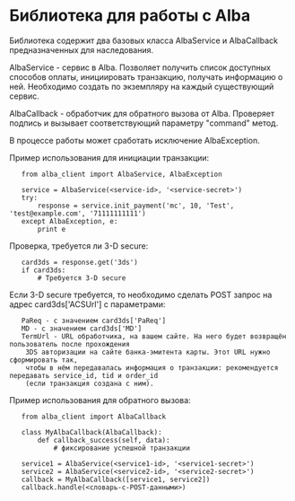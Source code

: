 Библиотека для работы c Alba
=============

Библиотека содержит два базовых класса AlbaService и AlbaCallback предназначенных для наследования.

AlbaService - сервис в Alba. Позволяет получить список доступных способов оплаты, инициировать транзакцию, получать информацию о ней. Необходимо создать по экземпляру на каждый существующий сервис.

AlbaCallback - обработчик для обратного вызова от Alba. Проверяет подпись и вызывает соответствующий параметру "command" метод.

В процессе работы может сработать исключение AlbaException.

Пример использования для инициации транзакции:

       from alba_client import AlbaService, AlbaException

       service = AlbaService(<service-id>, '<service-secret>')
       try:
           response = service.init_payment('mc', 10, 'Test', 'test@example.com', '71111111111')
       except AlbaException, e:
           print e
           
Проверка, требуется ли 3-D secure:

       card3ds = response.get('3ds')
       if card3ds:
           # Требуется 3-D secure
           
Если 3-D secure требуется, то необходимо сделать POST запрос на адрес card3ds['ACSUrl'] с параметрами:
       
       PaReq - с значением card3ds['PaReq']
       MD - с значением card3ds['MD']
       TermUrl - URL обработчика, на вашем сайте. На него будет возвращён пользователь после прохождения 
        3DS авторизации на сайте банка-эмитента карты. Этот URL нужно сформировать так, 
        чтобы в нём передавалась информация о транзакции: рекомендуется передавать service_id, tid и order_id 
        (если транзакция создана с ним).
       

Пример использования для обратного вызова:

       from alba_client import AlbaCallback

       class MyAlbaCallback(AlbaCallback):
           def callback_success(self, data):
               # фиксирование успешной транзакции

       service1 = AlbaService(<service1-id>, '<service1-secret>')
       service2 = AlbaService(<service2-id>, '<service2-secret>')
       callback = MyAlbaCallback([service1, service2])
       callback.handle(<словарь-c-POST-данными>)
       



